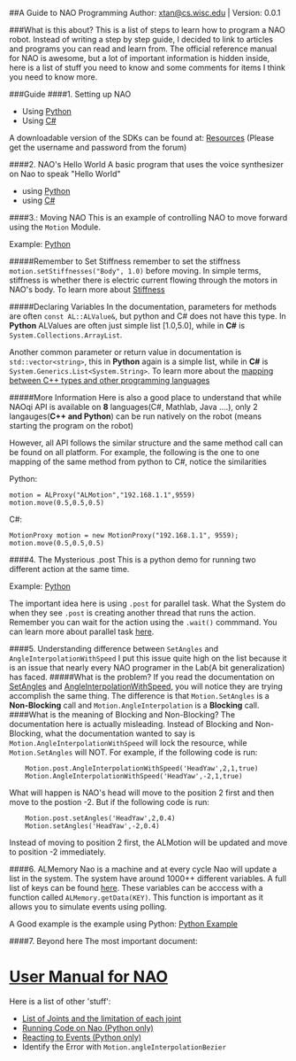 ##A Guide to NAO Programming
Author: xtan@cs.wisc.edu | Version: 0.0.1


###What is this about?
This is a list of steps to learn how to program a NAO robot. Instead of writing a step by step guide, I decided to link to articles and programs you can read and learn from. The official reference manual for NAO is awesome, but a lot of important information is hidden inside, here is a list of stuff you need to know and some comments for items I think you need to know more.

###Guide
####1. Setting up NAO
* Using [Python](https://community.aldebaran-robotics.com/doc/1-14/dev/python/install_guide.html#python-install-guide)
* Using [C#](https://community.aldebaran-robotics.com/doc/1-14/dev/dotnet/index.html)

A downloadable version of the SDKs can be found at: [Resources](https://community.aldebaran-robotics.com/resources/) (Please get the username and password from the forum)

####2. NAO's Hello World
A basic program that uses the voice synthesizer on Nao to speak "Hello World"

* using [Python](https://community.aldebaran-robotics.com/doc/1-14/dev/python/making_nao_speak.html)
* using [C#](https://community.aldebaran-robotics.com/doc/1-14/dev/dotnet/index.html#hello-world-example)


####3.: Moving NAO
This is an example of controlling NAO to move forward using the ``Motion`` Module.

Example: [Python](https://community.aldebaran-robotics.com/doc/1-14/dev/python/making_nao_move.html)

#####Remember to Set Stiffness
remember to set the stiffness ``motion.setStiffnesses("Body", 1.0)`` before moving. In simple terms, stiffness is whether there is electric current flowing through the motors in NAO's body. To learn more about [Stiffness](https://community.aldebaran-robotics.com/doc/1-14/naoqi/motion/control-stiffness.html#control-stiffness)

#####Declaring Variables
In the documentation, parameters for methods are often ``const AL::ALValue&``, but python and C# does not have this type. In __Python__ ALValues are often just simple list [1.0,5.0], while in __C#__ is ``System.Collections.ArrayList``.

Another common parameter or return value in documentation is ``std::vector<string>``, this in __Python__ again is a simple list, while in __C#__ is ``System.Generics.List<System.String>``. To learn more about the [mapping between C++ types and other programming languages](https://community.aldebaran-robotics.com/doc/1-14/naoqi/stdtypes.html)

#####More Information
Here is also a good place to understand that while NAOqi API is available on __8__ languages(C#, Mathlab, Java ....), only 2 langauges(__C++ and Python__) can be run natively on the robot (means starting the program on the robot)

However, all API follows the similar structure and the same method call can be found on all platform. For example, the following is the one to one mapping of the same method from python to C#, notice the similarities

Python:

    motion = ALProxy("ALMotion","192.168.1.1",9559)
    motion.move(0.5,0.5,0.5)
    
C#:

	MotionProxy motion = new MotionProxy("192.168.1.1", 9559);
	motion.move(0.5,0.5,0.5)



####4. The Mysterious .post 
This is a python demo for running two different action at the same time. 

Example: [Python](https://community.aldebaran-robotics.com/doc/1-14/dev/python/making_nao_move.html)

The important idea here is using ``.post`` for parallel task. What the System do when they see ``.post`` is creating another thread that runs the action. Remember you can wait for the action using the ``.wait()`` commmand. You can learn more about parallel task [here](https://community.aldebaran-robotics.com/doc/1-14/dev/naoqi/index.html#blocking-and-non-blocking-calls). 


####5. Understanding difference between ``SetAngles`` and ``AngleInterpolationWithSpeed``
I put this issue quite high on the list because it is an issue that nearly every NAO programer in the Lab(A bit generalization) has faced.
#####What is the problem?
If you read the documentation on [SetAngles](https://community.aldebaran-robotics.com/doc/1-14/naoqi/motion/control-joint-api.html#ALMotionProxy::setAngles__AL::ALValueCR.AL::ALValueCR.floatCR) and [AngleInterpolationWithSpeed](https://community.aldebaran-robotics.com/doc/1-14/naoqi/motion/control-joint-api.html#ALMotionProxy::angleInterpolationWithSpeed__AL::ALValueCR.AL::ALValueCR.floatCR), you will notice they are trying accomplish the same thing. The difference is that ``Motion.SetAngles`` is a __Non-Blocking__ call and ``Motion.AngleInterpolation`` is a __Blocking__ call.
####What is the meaning of Blocking and Non-Blocking?
The documentation here is actually misleading. Instead of Blocking and Non-Blocking, what the documentation wanted to say is ``Motion.AngleInterpolationWithSpeed`` will lock the resource, while ``Motion.SetAngles`` will NOT.
For example, if the following code is run:

		Motion.post.AngleInterpolationWithSpeed('HeadYaw',2,1,true)
		Motion.AngleInterpolationWithSpeed('HeadYaw',-2,1,true)

What will happen is NAO's head will move to the position 2 first and then move to the postion -2. But if the following code is run:

		Motion.post.setAngles('HeadYaw',2,0.4)
		Motion.setAngles('HeadYaw',-2,0.4)
		
Instead of moving to position 2 first, the ALMotion will be updated and move to position -2 immediately.

####6. ALMemory
Nao is a machine and at every cycle Nao will update a list in the system. The system have around 1000++ different variables. A full list of keys can be found [here](#). These variables can be acccess with a function called ``ALMemory.getData(KEY)``. This function is important as it allows you to simulate events using polling.

A Good example is the example using Python: 
[Python Example](https://community.aldebaran-robotics.com/doc/1-14/dev/python/processing_data.html)


####7. Beyond here
The most important document: [<h1>User Manual for NAO</h1>](https://community.aldebaran-robotics.com/doc/1-14/naoqi/index.html#naoqi-api)
Here is a list of other 'stuff':

* [List of Joints and the limitation of each joint](https://community.aldebaran-robotics.com/doc/1-14/family/nao_h25/joints_h25.html#h25-joints)
*  [Running Code on Nao (Python only)](https://community.aldebaran-robotics.com/doc/1-14/dev/python/running_python_code_on_the_robot.html)
*  [Reacting to Events (Python only)](https://community.aldebaran-robotics.com/doc/1-14/dev/python/reacting_to_events.html#python-reacting-to-events)
*  Identify the Error with ``Motion.angleInterpolationBezier``
